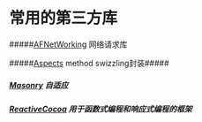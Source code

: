 # 常用的第三方库
#####[AFNetWorking](https://github.com/AFNetworking/AFNetworking) 网络请求库

#####[Aspects](https://github.com/steipete/Aspects) method swizzling封装#####

##### [Masonry](https://github.com/SnapKit/Masonry) 自适应

##### [**ReactiveCocoa**](https://github.com/ReactiveCocoa/ReactiveCocoa) 用于函数式编程和响应式编程的框架

